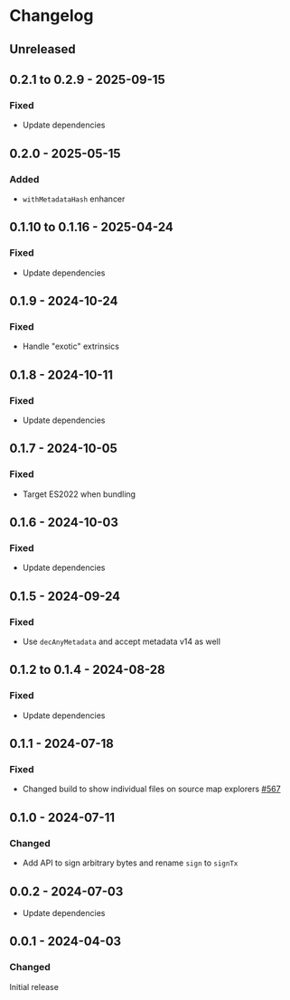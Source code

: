 # Changelog

## Unreleased

## 0.2.1 to 0.2.9 - 2025-09-15

### Fixed

- Update dependencies

## 0.2.0 - 2025-05-15

### Added

- `withMetadataHash` enhancer

## 0.1.10 to 0.1.16 - 2025-04-24

### Fixed

- Update dependencies

## 0.1.9 - 2024-10-24

### Fixed

- Handle "exotic" extrinsics

## 0.1.8 - 2024-10-11

### Fixed

- Update dependencies

## 0.1.7 - 2024-10-05

### Fixed

- Target ES2022 when bundling

## 0.1.6 - 2024-10-03

### Fixed

- Update dependencies

## 0.1.5 - 2024-09-24

### Fixed

- Use `decAnyMetadata` and accept metadata v14 as well

## 0.1.2 to 0.1.4 - 2024-08-28

### Fixed

- Update dependencies

## 0.1.1 - 2024-07-18

### Fixed

- Changed build to show individual files on source map explorers [#567](https://github.com/polkadot-api/polkadot-api/pull/567)

## 0.1.0 - 2024-07-11

### Changed

- Add API to sign arbitrary bytes and rename `sign` to `signTx`

## 0.0.2 - 2024-07-03

- Update dependencies

## 0.0.1 - 2024-04-03

### Changed

Initial release
